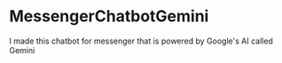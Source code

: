 # MessengerChatbotGemini
I made this chatbot for messenger that is powered by Google's AI called Gemini
